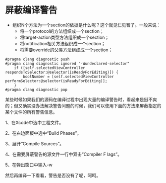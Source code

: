 # 屏蔽编译警告

- 组织N个方法为一个section的依据是什么呢？这个就见仁见智了。一般来说：
    - 将一个protocol的方法组织成一个section；
    - 将target-action类型方法组织成一个section；
    - 将notification相关方法组织成一个section；
    - 将需要override的父类方法组成成一个section；

```objc
#pragma clang diagnostic push
#pragma clang diagnostic ignored "-Wundeclared-selector"
    if ([self.selectedViewController respondsToSelector:@selector(isReadyForEditing)]) {
        boolNumber = [self.selectedViewController performSelector:@selector(isReadyForEditing)];
    }
#pragma clang diagnostic pop
```

某些时候如果我们的源码在编译过程中出现大量的编译警告时，看起来是挺不爽的；但又确实没办法解决警告问题的时候，我们可以使用下面的方法来屏蔽指定的某个文件的所有警告信息。

1、在Xcode中选中工程文件。

2、在右边面板中选中“Build Phases”。

3、展开“Compile Sources”。

4、在需要屏蔽警告的源文件一行中双击“Compiler F lags”。

5、在弹出窗口中输入-w



然后再编译一下看看，警告是否没有了呢，呵呵。